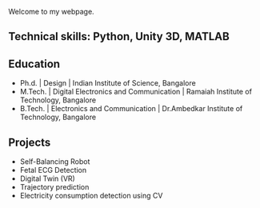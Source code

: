 Welcome to my webpage.

## Technical skills: Python, Unity 3D, MATLAB

## Education
- Ph.d. | Design | Indian Institute of Science, Bangalore
- M.Tech. | Digital Electronics and Communication | Ramaiah Institute of Technology, Bangalore
- B.Tech. | Electronics and Communication | Dr.Ambedkar Institute of Technology, Bangalore

## Projects

- Self-Balancing Robot
- Fetal ECG Detection
- Digital Twin (VR)
- Trajectory prediction
- Electricity consumption detection using CV
